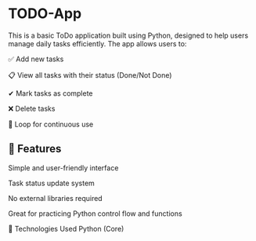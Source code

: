 # TODO-App
This is a basic ToDo application built using Python, designed to help users manage daily tasks efficiently.
The app allows users to:

✅ Add new tasks

📋 View all tasks with their status (Done/Not Done)

✔ Mark tasks as complete

❌ Delete tasks

🔁 Loop for continuous use

## 🚀 Features
Simple and user-friendly interface

Task status update system

No external libraries required

Great for practicing Python control flow and functions

📌 Technologies Used
Python (Core)

